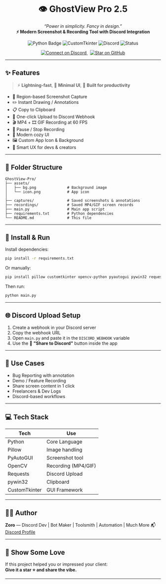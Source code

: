<h1 align="center">👁️ GhostView Pro 2.5</h1>
<p align="center">
  <i>“Power in simplicity. Fancy in design.”</i><br>
  <b>⚡ Modern Screenshot & Recording Tool with Discord Integration</b>
</p>

<p align="center">
  <img src="https://img.shields.io/badge/Built%20with-Python-blue?logo=python" alt="Python Badge">
  <img src="https://img.shields.io/badge/GUI-CustomTkinter-orange" alt="CustomTkinter">
  <img src="https://img.shields.io/badge/Discord-Webhook%20Uploader-7289da?logo=discord" alt="Discord">
  <img src="https://img.shields.io/badge/Status-Stable-green" alt="Status">
</p>

<p align="center">
  <a href="https://discord.com/users/1357257822571855986">
    <img alt="Connect on Discord" src="https://img.shields.io/badge/Contact%20Me-Discord-5865F2?logo=discord&style=for-the-badge">
  </a>
  &nbsp;
  <a href="https://github.com/YOUR_GITHUB/GhostView-Pro">
    <img alt="Star on GitHub" src="https://img.shields.io/github/stars/YOUR_GITHUB/GhostView-Pro?style=for-the-badge">
  </a>
</p>

---

## ✨ Features

> ⚡ **Lightning-fast**, 🧠 **Minimal UI**, 🧪 **Built for productivity**

- 📐 Region-based Screenshot Capture  
- ✏️ Instant Drawing / Annotations  
- 📋 Copy to Clipboard  
- 🚀 One-click Upload to Discord Webhook  
- 🎬 MP4 + 🎞️ GIF Recording at 60 FPS  
- 🛑 Pause / Stop Recording  
- 🎨 Modern cozy UI  
- 🖼️ Custom App Icon & Background  
- 🧠 Smart UX for devs & creators  

---

## 📁 Folder Structure

```plaintext
GhostView-Pro/
├── assets/
│   ├── bg.png              # Background image
│   └── icon.png            # App icon
│
├── captures/               # Saved screenshots & annotations
├── recordings/             # Saved MP4/GIF screen records
├── main.py                 # Main app script
├── requirements.txt        # Python dependencies
└── README.md               # This file
```

---

## 🔧 Install & Run

Install dependencies:

```bash
pip install -r requirements.txt
```

Or manually:

```bash
pip install pillow customtkinter opencv-python pyautogui pywin32 requests
```

Then run:

```bash
python main.py
```

---

## 🌐 Discord Upload Setup

1. Create a webhook in your Discord server  
2. Copy the webhook URL  
3. Open `main.py` and paste it in the `DISCORD_WEBHOOK` variable  
4. Use the 🚀 **"Share to Discord"** button inside the app  

---

## 📸 Use Cases

- Bug Reporting with annotation  
- Demo / Feature Recording  
- Share screen content in 1 click  
- Freelancers & Dev Logs  
- Discord-based workflows  

---

## 💻 Tech Stack

| Tech         | Use                        |
|--------------|----------------------------|
| Python       | Core Language              |
| Pillow       | Image handling             |
| PyAutoGUI    | Screenshot tool            |
| OpenCV       | Recording (MP4/GIF)        |
| Requests     | Discord Upload             |
| pywin32      | Clipboard                  |
| CustomTkinter| GUI Framework              |

---

## 🙋‍♂️ Author

**Zoro** — Discord Dev | Bot Maker | Toolsmith  |  Automation | Much More
📬 [Discord Profile](https://discord.com/users/1357257822571855986)

---

## 🌟 Show Some Love

If this project helped you or impressed your client:  
**Give it a star ⭐ and share the vibe.**

---
